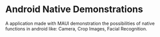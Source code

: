 # Android Native Demonstrations

A application made with MAUI demonstration the possibilities of native functions in android like: Camera, Crop Images, Facial Recognition.